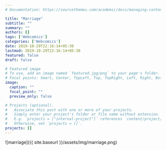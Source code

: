```yaml
---
# Documentation: https://sourcethemes.com/academic/docs/managing-content/

title: "Marriage"
subtitle: ""
summary: ""
authors: []
tags: ['Webcomics']
categories: ['Webcomics']
date: 2019-10-29T22:16:14+05:30
lastmod: 2019-10-29T22:16:14+05:30
featured: false
draft: false

# Featured image
# To use, add an image named `featured.jpg/png` to your page's folder.
# Focal points: Smart, Center, TopLeft, Top, TopRight, Left, Right, BottomLeft, Bottom, BottomRight.
image:
  caption: ""
  focal_point: ""
  preview_only: false

# Projects (optional).
#   Associate this post with one or more of your projects.
#   Simply enter your project's folder or file name without extension.
#   E.g. `projects = ["internal-project"]` references `content/project/deep-learning/index.md`.
#   Otherwise, set `projects = []`.
projects: []
---
```


![marriage]({{ site.baseurl }}/assets/img/marriage.png)



